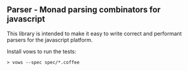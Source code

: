 Parser - Monad parsing combinators for javascript
----

This library is intended to make it easy to write correct 
and performant parsers for the javascript platform.

Install vows to run the tests:

    > vows --spec spec/*.coffee